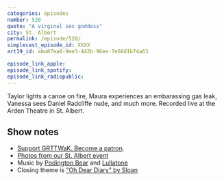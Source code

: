 ```yaml
---
categories: episodes
number: 520
quote: "A virginal sex goddess"
city: St. Albert
permalink: /episode/520/
simplecast_episode_id: XXXX
art19_id: aba87ea8-9ee3-442b-96ee-7e66d1b74a63

episode_link_apple: 
episode_link_spotify: 
episode_link_radiopublic: 
---
```


Taylor lights a canoe on fire, Maura experiences an embarassing gas leak, Vanessa sees Daniel Radcliffe nude, and much more. Recorded live at the Arden Theatre in St. Albert.

## Show notes
* [Support GRTTWaK. Become a patron](https://grownupsreadthingstheywroteaskids.com/support/?utm_source=podcast&utm_medium=referral&utm_campaign=520).
* [Photos from our St. Albert event](https://www.facebook.com/media/set/?set=a.10155928231243600&type=1&l=e2717ace61)
* Music by [Podington Bear](https://geo.itunes.apple.com/us/artist/podington-bear/id250459572?at=10lR7u&mt=1&app=music) and [Lullatone](https://geo.itunes.apple.com/us/artist/lullatone/id34467705?at=10lR7u&mt=1&app=music)
* Closing theme is ["Oh Dear Diary" by Sloan](http://sloan.spinshop.com/details/9850)